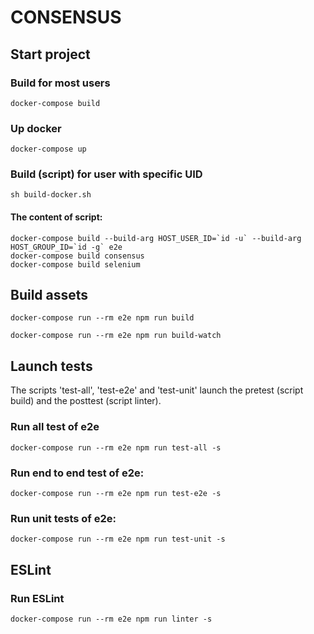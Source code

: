 # CONSENSUS

## Start project

### Build for most users

`docker-compose build`


### Up docker

`docker-compose up`


### Build (script) for user with specific UID

`sh build-docker.sh`


#### The content of script:

~~~
docker-compose build --build-arg HOST_USER_ID=`id -u` --build-arg HOST_GROUP_ID=`id -g` e2e
docker-compose build consensus
docker-compose build selenium
~~~


## Build assets

`docker-compose run --rm e2e npm run build`

`docker-compose run --rm e2e npm run build-watch`


## Launch tests

The scripts 'test-all', 'test-e2e' and 'test-unit' launch the pretest (script build) and the posttest (script linter).


### Run all test of e2e

`docker-compose run --rm e2e npm run test-all -s`


### Run end to end test of e2e:

`docker-compose run --rm e2e npm run test-e2e -s`


### Run unit tests of e2e:

`docker-compose run --rm e2e npm run test-unit -s`


## ESLint

### Run ESLint

`docker-compose run --rm e2e npm run linter -s`
